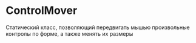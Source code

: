 # ControlMover
Статический класс, позволяющий передвигать мышью произвольные контролы по форме, а также менять их размеры
